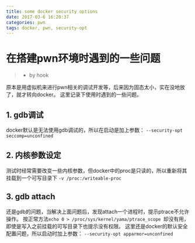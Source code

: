 ```yaml
---
title: some docker security options
date: 2017-03-6 16:20:37
categories: pwn
tags: docker, pwn, security-opt
---
```


# 在搭建pwn环境时遇到的一些问题
> - by hook

原本是用虚拟机来进行pwn相关的调试开发等，后来因为固态太小，实在没地放了，就才转向docker。
这里记录下使用时遇到的一些问题。
<!-- more -->
## 1. gdb调试
docker默认是无法使用gdb调试的，所以在启动是加上参数：
`--security-opt seccomp=unconfined`
## 2. 内核参数设定
测试时经常需要改变一些内核参数，但docker中的proc是只读的，所以重新将其挂载到一个可写目录下
`-v /proc:/writeable-proc`
## 3. gdb attach
还是gdb的问题，当解决上面问题后，发现attach一个进程时，提示ptrace不允许操作。
按正常方法`echo 0 > /proc/sys/kernel/yama/ptrace_scope `却没有用，即使是写入之前挂载的可写目录下也提示没有权限。
这里还是docker的默认安全配置问题，所以启动时加上参数：
`--security-opt apparmor=unconfined`


